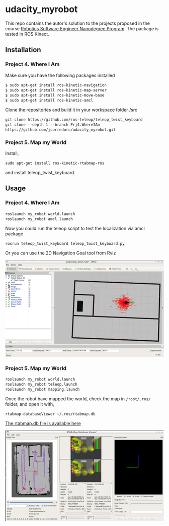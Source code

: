 # udacity_myrobot

This repo contains the autor's solution to the projects proposed in the course [Robotics Software Engineer Nanodegree Program](https://www.udacity.com/course/robotics-software-engineer--nd209). The package is tested in ROS Kinect.

## Installation

### Project 4. Where I Am

Make sure you have the following packages installed

```
$ sudo apt-get install ros-kinetic-navigation
$ sudo apt-get install ros-kinetic-map-server
$ sudo apt-get install ros-kinetic-move-base
$ sudo apt-get install ros-kinetic-amcl
```

Clone the repositories and build it in your workspace folder /src

```
git clone https://github.com/ros-teleop/teleop_twist_keyboard
git clone --depth 1 --branch Prj4.WhereIAm https://github.com/jcorredorc/udacity_myrobot.git
```

### Project 5. Map my World

Install,

```
sudo apt-get install ros-kinetic-rtabmap-ros
```

and install teleop_twist_keyboard.


## Usage

### Project 4. Where I Am

```
roslaunch my_robot world.launch
roslaunch my_robot amcl.launch
```

Now you could run the teleop script to test the localization via amcl package

```
rosrun teleop_twist_keyboard teleop_twist_keyboard.py
```

Or you can use the 2D Navigation Goal tool from Rviz


![Localization](/images/xdp_imagenUdacity_proj3.jpg)


### Project 5.  Map my World

```
roslaunch my_robot world.launch
roslaunch my_robot teleop.launch
roslaunch my_robot mapping.launch
```

Once the robot have mapped the world, check the map in `/root/.ros/` folder, and open it with,

```
rtabmap-databaseViewer ~/.ros/rtabmap.db
```

[The rtabmap.db file is available here](https://drive.google.com/file/d/1QIIlQ-HIItu1ZlnsEeybUykcX_YJBXKK/view?usp=sharing)


![Mapping_rtabmap](/images/mapping01_tool.png)

<!--
####  Commentaries on successfully generates a map, but i cannot assure that it works in all cases. This advices are just for this particular map.
1. Map first several times the same room, then pass the others rooms
2. Map at low speed
3. When turn, stop for a few seconds. I change orientation for about 30 degrees and stop the robot and so on.
4. Best map, when follow a movements in a circle clockwise pattern,
-->


